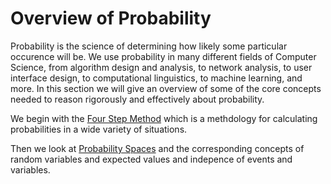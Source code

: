 # Overview of Probability

Probability is the science of determining how likely some particular occurence will be.
We use probability in many different fields of Computer Science, from algorithm design and analysis,
to network analysis, to user interface design, to computational linguistics, to machine learning, and more.
In this section we will give an overview of some of the core concepts needed to reason rigorously and
effectively about probability.

We begin with the [Four Step Method](fourstepmethod.md) which is a methdology for calculating
probabilities in a wide variety of situations.

Then we look at [Probability Spaces](probability_spaces.md) and the corresponding concepts of random variables
and expected values and indepence of events and variables.
